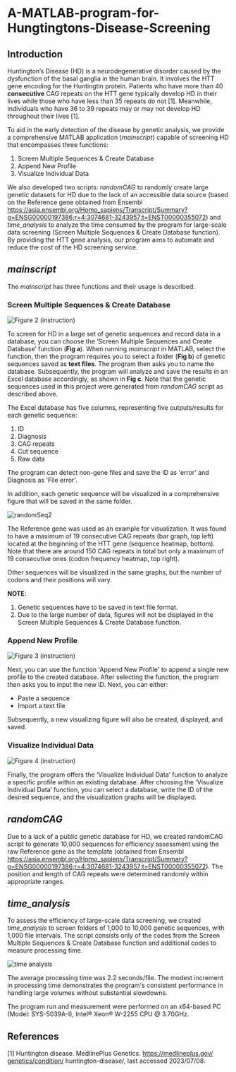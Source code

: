 # A-MATLAB-program-for-Hungtingtons-Disease-Screening

## Introduction
Huntington’s Disease (HD) is a neurodegenerative disorder caused by the dysfunction of the basal ganglia in the human brain. It involves the HTT gene encoding for the Huntingtin protein. Patients who have more than 40 **consecutive** CAG repeats on the HTT gene typically develop HD in their lives while those who have less than 35 repeats do not [1]. Meanwhile, individuals who have 36 to 39 repeats may or may not develop HD throughout their lives [1].

To aid in the early detection of the disease by genetic analysis, we provide a comprehensive MATLAB application (_mainscript_) capable of screening HD that encompasses three functions:
1. Screen Multiple Sequences & Create Database
2. Append New Profile
3. Visualize Individual Data

We also developed two scripts: _randomCAG_ to randomly create large genetic datasets for HD due to the lack of an accessible data source (based on the Reference gene obtained from Ensembl https://asia.ensembl.org/Homo_sapiens/Transcript/Summary?g=ENSG00000197386;r=4:3074681-3243957;t=ENST00000355072) and _time_analysis_ to analyze the time consumed by the program for large-scale data screening (Screen Multiple Sequences & Create Database function).
By providing the HTT gene analysis, our program aims to automate and reduce the cost of the HD screening service.

## _mainscript_
The _mainscript_ has three functions and their usage is described.
### Screen Multiple Sequences & Create Database

![Figure 2 (instruction)](https://github.com/trangthyy/A-MATLAB-application-for-Efficient-Huntingtons-Disease-Screening/assets/139542244/56e3a1c8-a04b-4c69-8ff9-6609933371f1)

To screen for HD in a large set of genetic sequences and record data in a database, you can choose the ‘Screen Multiple Sequences and Create Database’ function (**Fig a**). When running _mainscript_ in MATLAB, select the function, then the program requires you to select a folder (**Fig b**) of genetic sequences saved as **text files**. The program then asks you to name the database. Subsequently, the program will analyze and save the results in an Excel database accordingly, as shown in **Fig c**. Note that the genetic sequences used in this project were generated from _randomCAG_ script as described above.

The Excel database has five columns, representing five outputs/results for each genetic sequence:
1. ID
2. Diagnosis
3. CAG repeats
4. Cut sequence
5. Raw data

The program can detect non-gene files and save the ID as 'error' and Diagnosis as 'File error'. 

In addition, each genetic sequence will be visualized in a comprehensive figure that will be saved in the same folder.

![randomSeq2](https://github.com/trangthyy/A-MATLAB-application-for-Efficient-Huntingtons-Disease-Screening/assets/139542244/fe28d0df-c77a-4ec5-9f9f-d7e57290ec7e)

The Reference gene was used as an example for visualization. It was found to have a maximum of 19 consecutive CAG repeats (bar graph, top left) located at the beginning of the HTT gene (sequence heatmap, bottom). Note that there are around 150 CAG repeats in total but only a maximum of 19 consecutive ones (codon frequency heatmap, top right).

Other sequences will be visualized in the same graphs, but the number of codons and their positions will vary.

**NOTE**:
1. Genetic sequences have to be saved in text file format.
2. Due to the large number of data, figures will not be displayed in the Screen Multiple Sequences & Create Database function.

### Append New Profile

![Figure 3 (instruction)](https://github.com/trangthyy/A-MATLAB-application-for-Efficient-Huntingtons-Disease-Screening/assets/139542244/a474c1f9-4f69-4d14-a743-4f4a4c89e55f)

Next, you can use the function 'Append New Profile' to append a single new profile to the created database. After selecting the function, the program then asks you to input the new ID. Next, you can either:
* Paste a sequence
* Import a text file

Subsequently, a new visualizing figure will also be created, displayed, and saved.

### Visualize Individual Data

![Figure 4 (instruction)](https://github.com/trangthyy/A-MATLAB-application-for-Efficient-Huntingtons-Disease-Screening/assets/139542244/ccc1d176-d2bf-46f9-a1bc-845b285bc6e3)

Finally, the program offers the ‘Visualize Individual Data’ function to analyze a specific profile within an existing database. After choosing the ‘Visualize Individual Data’ function, you can select a database, write the ID of the desired sequence, and the visualization graphs will be displayed.

## _randomCAG_
Due to a lack of a public genetic database for HD, we created randomCAG script to generate 10,000 sequences for efficiency assessment using the raw Reference gene as the template (obtained from Ensembl https://asia.ensembl.org/Homo_sapiens/Transcript/Summary?g=ENSG00000197386;r=4:3074681-3243957;t=ENST00000355072). The position and length of CAG repeats were determined randomly within appropriate ranges.

## _time_analysis_
To assess the efficiency of large-scale data screening, we created _time_analysis_ to screen folders of 1,000 to 10,000 genetic sequences, with 1,000 file intervals. The script consists only of the codes from the Screen Multiple Sequences & Create Database function and additional codes to measure processing time.

![time analysis](https://github.com/trangthyy/A-MATLAB-application-for-Efficient-Huntingtons-Disease-Screening/assets/139542244/2437759f-a9bb-44be-bc5f-f938dda77148)

The average processing time was 2.2 seconds/file. The modest increment in processing time demonstrates the program's consistent performance in handling large volumes without substantial slowdowns.

The program run and measurement were performed on an x64-based PC (Model: SYS-5039A-I), Intel® Xeon® W-2255 CPU @ 3.70GHz.

## References
[1] Huntington disease. MedlinePlus Genetics. https://medlineplus.gov/‌genetics/condition/‌ h‌untington-disease/, last accessed 2023/07/08.

